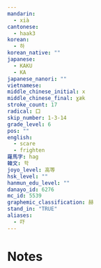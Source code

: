 ```yaml
---
mandarin:
  - xià
cantonese:
  - haak3
korean:
  - 하
korean_native: ""
japanese:
  - KAKU
  - KA
japanese_nanori: ""
vietnamese:
middle_chinese_initial: x
middle_chinese_final: ɣæk
stroke_count: 17
radical: 口
skip_number: 1-3-14
grade_level: 6
pos: ""
english:
  - scare
  - frighten
羅馬字: hag
韓文: 학
joyo_level: 高等
hsk_level: ""
hanmun_edu_level: ""
danayo_id: 6276
mc_id: 5539
graphemic_classification: 赫
stand_in: "TRUE"
aliases:
  - 吓
---
```


# Notes
